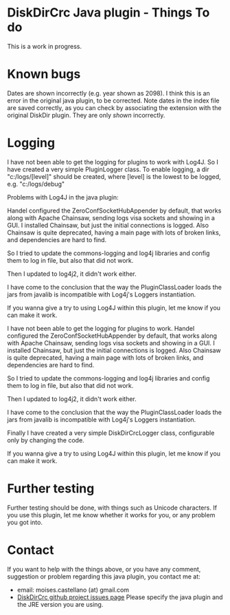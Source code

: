 
DiskDirCrc Java plugin - Things To do
=====================================
This is a work in progress. 

Known bugs
==========
Dates are shown incorrectly (e.g. year shown as 2098). I think this is an error in the original java plugin, to be corrected.
Note dates in the index file are saved correctly, as you can check by associating the extension with the original DiskDir plugin.
They are only *shown* incorrectly.

Logging
=======

I have not been able to get the logging for plugins to work with Log4J. 
So I have created a very simple PluginLogger class.
To enable logging, a dir "c:/logs/[level]" should be created, where [level] is the lowest to be logged, e.g. "c:/logs/debug"

Problems with Log4J in the java plugin:
 
Handel configured the ZeroConfSocketHubAppender by default, that works along with Apache Chainsaw, sending logs visa sockets and showing in a GUI. 
I installed Chainsaw, but just the initial connections is logged. 
Also Chainsaw is quite deprecated, having a main page with lots of broken links, and dependencies are hard to find.
 
So I tried to update the commons-logging and log4j libraries and config them to log in file, but also that did not work.
 
Then I updated to log4j2, it didn't work either. 
 
I have come to the conclusion that the way the PluginClassLoader loads the jars from javalib is incompatible with Log4j's Loggers instantiation.

If you wanna give a try to using Log4J within this plugin, let me know if you can make it work.


I have not been able to get the logging for plugins to work. Handel configured the ZeroConfSocketHubAppender by default, that works along with Apache Chainsaw, sending logs visa sockets and showing in a GUI. I installed Chainsaw, but just the initial connections is logged. Also Chainsaw is quite deprecated, having a main page with lots of broken links, and dependencies are hard to find.

So I tried to update the commons-logging and log4j libraries and config them to log in file, but also that did not work. 

Then I updated to log4j2, it didn't work either.

I have come to the conclusion that the way the PluginClassLoader loads the jars from javalib is incompatible with Log4j's Loggers instantiation.

Finally I have created a very simple DiskDirCrcLogger class, configurable only by changing the code.

If you wanna give a try to using Log4J within this plugin, let me know if you can make it work.

Further testing
===============
Further testing should be done, with things such as Unicode characters.
If you use this plugin, let me know whether it works for you, or any problem you got into.

Contact
=======
If you want to help with the things above, or you have any comment, suggestion or problem regarding this java plugin,
you contact me at:
 - email: moises.castellano (at) gmail.com
 - [DiskDirCrc github project issues page](https://github.com/moisescastellano/diskdircrc-tcplugin/issues)
Please specify the java plugin and the JRE version you are using.

